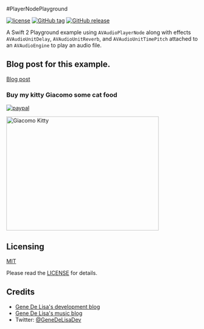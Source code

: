 #PlayerNodePlayground


[![license](https://img.shields.io/github/license/mashape/apistatus.svg)](https://en.wikipedia.org/wiki/MIT_License)
[![GitHub tag](https://img.shields.io/github/tag/genedelisa/PlayerNodePlayground.svg)](https://github.com/genedelisa/PlayerNodePlayground/)
[![GitHub release](https://img.shields.io/github/release/genedelisa/PlayerNodePlayground.svg)](https://github.com/genedelisa/PlayerNodePlayground/)

A Swift 2 Playground example using `AVAudioPlayerNode` along with effects `AVAudioUnitDelay`, `AVAudioUnitReverb`, and `AVAudioUnitTimePitch` attached to an `AVAudioEngine` to play an audio file.


## Blog post for this example.

[Blog post](http://www.rockhoppertech.com/blog/)



### Buy my kitty Giacomo some cat food

[![paypal](https://www.paypalobjects.com/en_US/i/btn/btn_donate_SM.gif)](https://www.paypal.com/cgi-bin/webscr?cmd=_donations&business=F5KE9Z29MH8YQ&bnP-DonationsBF:btn_donate_SM.gif:NonHosted)

<img src="http://www.rockhoppertech.com/blog/wp-content/uploads/2015/05/IMG_0657.png" alt="Giacomo Kitty" width="400" height="300">

## Licensing

[MIT](https://en.wikipedia.org/wiki/MIT_License)

Please read the [LICENSE](LICENSE) for details.

## Credits

*	[Gene De Lisa's development blog](http://rockhoppertech.com/blog/)
*	[Gene De Lisa's music blog](http://genedelisa.com/)
*   Twitter: [@GeneDeLisaDev](http://twitter.com/genedelisadev)
